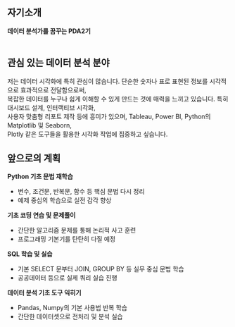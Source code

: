 ## 자기소개
**데이터 분석가를 꿈꾸는 PDA2기**<br><br>
## 관심 있는 데이터 분석 분야

저는 데이터 시각화에 특히 관심이 많습니다. 단순한 숫자나 표로 표현된 정보를 시각적으로 효과적으로 전달함으로써,<br>
복잡한 데이터를 누구나 쉽게 이해할 수 있게 만드는 것에 매력을 느끼고 있습니다. 특히 대시보드 설계, 인터랙티브 시각화,<br>
사용자 맞춤형 리포트 제작 등에 흥미가 있으며, Tableau, Power BI, Python의 Matplotlib 및 Seaborn,<br>
Plotly 같은 도구들을 활용한 시각화 작업에 집중하고 싶습니다.

## 앞으로의 계획
**Python 기초 문법 재학습**<br>
* 변수, 조건문, 반복문, 함수 등 핵심 문법 다시 정리
* 예제 중심의 학습으로 실전 감각 향상

**기초 코딩 연습 및 문제풀이**<br>
* 간단한 알고리즘 문제를 통해 논리적 사고 훈련
* 프로그래밍 기본기를 탄탄히 다질 예정

**SQL 학습 및 실습**<br>
* 기본 SELECT 문부터 JOIN, GROUP BY 등 실무 중심 문법 학습
* 공공데이터 등으로 실제 쿼리 실습 진행

**데이터 분석 기초 도구 익히기**<br>
* Pandas, Numpy의 기본 사용법 반복 학습
* 간단한 데이터셋으로 전처리 및 분석 실습

